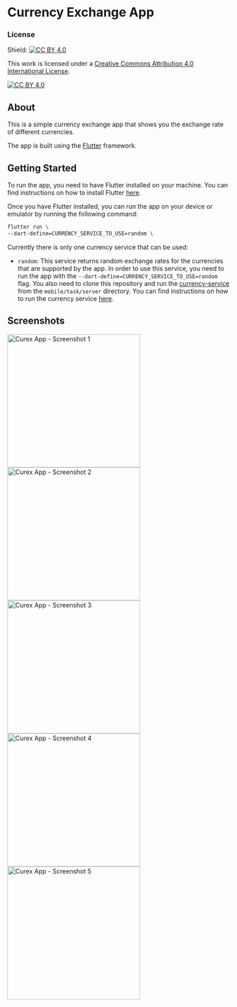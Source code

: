 # Currency Exchange App
### License
Shield: [![CC BY 4.0][cc-by-shield]][cc-by]

This work is licensed under a
[Creative Commons Attribution 4.0 International License][cc-by].

[![CC BY 4.0][cc-by-image]][cc-by]

[cc-by]: http://creativecommons.org/licenses/by/4.0/
[cc-by-image]: https://i.creativecommons.org/l/by/4.0/88x31.png
[cc-by-shield]: https://img.shields.io/badge/License-CC%20BY%204.0-lightgrey.svg

## About
This is a simple currency exchange app that shows you the exchange rate of different currencies. 

The app is built using the [Flutter](https://flutter.dev/) framework.

## Getting Started

To run the app, you need to have Flutter installed on your machine. You can find instructions on how to install Flutter [here](https://flutter.dev/docs/get-started/install).

Once you have Flutter installed, you can run the app on your device or emulator by running the following command:

```bash
flutter run \
--dart-define=CURRENCY_SERVICE_TO_USE=random \
```

Currently there is only one currency service that can be used:
- `random`: This service returns random exchange rates for the currencies that are supported by the app. In order to use this service, you need to run the app with the `--dart-define=CURRENCY_SERVICE_TO_USE=random` flag. You also need to clone this repository and run the [currency-service](https://github.com/cuidtech/developers/tree/main) from the `mobile/task/server` directory. You can find instructions on how to run the currency service [here](https://github.com/cuidtech/developers/tree/main/mobile/task).

## Screenshots
<img width="300" alt="Curex App - Screenshot 1" src="https://github.com/rafaelortizzableh/curex/assets/57945332/2da0b110-546c-4185-b6a7-7bb75d58d4aa">

<img width="300" alt="Curex App - Screenshot 2" src="https://github.com/rafaelortizzableh/curex/assets/57945332/40253ae3-b921-4cd7-838e-a006b8b3be1d">

<img width="300" alt="Curex App - Screenshot 3" src="https://github.com/rafaelortizzableh/curex/assets/57945332/fe5c5c35-118c-4f95-83c1-6ff92dbe54fb">

<img width="300" alt="Curex App - Screenshot 4" src="https://github.com/rafaelortizzableh/curex/assets/57945332/7b0f141a-8494-493e-b746-da8954f32ad8">

<img width="300" alt="Curex App - Screenshot 5" src="https://github.com/rafaelortizzableh/curex/assets/57945332/6dcdd30d-8699-4e9c-9fdb-245ca1d2731c">
